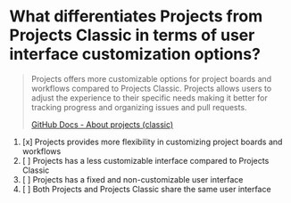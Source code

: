 # What differentiates Projects from Projects Classic in terms of user interface customization options?

> Projects offers more customizable options for project boards and workflows compared to Projects Classic. Projects allows users to adjust the experience to their specific needs making it better for tracking progress and organizing issues and pull requests.
> 
> [GitHub Docs - About projects (classic)](https://docs.github.com/en/issues/organizing-your-work-with-project-boards/managing-project-boards/about-project-boards)

1. [x] Projects provides more flexibility in customizing project boards and workflows
1. [ ] Projects has a less customizable interface compared to Projects Classic
1. [ ] Projects has a fixed and non-customizable user interface
1. [ ] Both Projects and Projects Classic share the same user interface